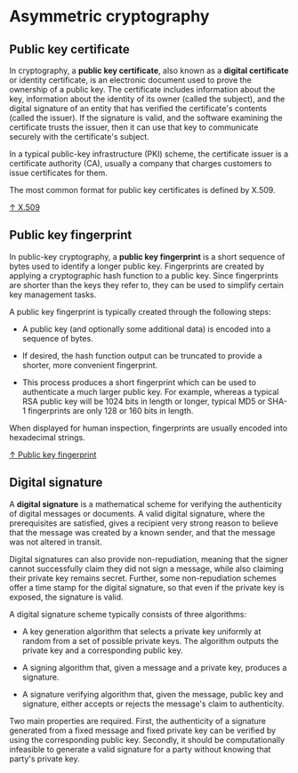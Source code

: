 # Asymmetric cryptography

## Public key certificate

In cryptography, a **public key certificate**, also known as a **digital certificate** or identity certificate, is an electronic document used to prove the ownership of a public key. The certificate includes information about the key, information about the identity of its owner (called the subject), and the digital signature of an entity that has verified the certificate's contents (called the issuer). If the signature is valid, and the software examining the certificate trusts the issuer, then it can use that key to communicate securely with the certificate's subject.

In a typical public-key infrastructure (PKI) scheme, the certificate issuer is a certificate authority (CA), usually a company that charges customers to issue certificates for them.

The most common format for public key certificates is defined by X.509.

[↑ X.509](https://en.wikipedia.org/wiki/X.509)

## Public key fingerprint

In public-key cryptography, a **public key fingerprint** is a short sequence of bytes used to identify a longer public key. Fingerprints are created by applying a cryptographic hash function to a public key. Since fingerprints are shorter than the keys they refer to, they can be used to simplify certain key management tasks.

A public key fingerprint is typically created through the following steps:

* A public key (and optionally some additional data) is encoded into a sequence of bytes.

* If desired, the hash function output can be truncated to provide a shorter, more convenient fingerprint.

* This process produces a short fingerprint which can be used to authenticate a much larger public key. For example, whereas a typical RSA public key will be 1024 bits in length or longer, typical MD5 or SHA-1 fingerprints are only 128 or 160 bits in length.

When displayed for human inspection, fingerprints are usually encoded into hexadecimal strings.

[↑ Public key fingerprint](https://en.wikipedia.org/wiki/Public_key_fingerprint)

## Digital signature

A **digital signature** is a mathematical scheme for verifying the authenticity of digital messages or documents. A valid digital signature, where the prerequisites are satisfied, gives a recipient very strong reason to believe that the message was created by a known sender, and that the message was not altered in transit.

Digital signatures can also provide non-repudiation, meaning that the signer cannot successfully claim they did not sign a message, while also claiming their private key remains secret. Further, some non-repudiation schemes offer a time stamp for the digital signature, so that even if the private key is exposed, the signature is valid.

A digital signature scheme typically consists of three algorithms:

* A key generation algorithm that selects a private key uniformly at random from a set of possible private keys. The algorithm outputs the private key and a corresponding public key.

* A signing algorithm that, given a message and a private key, produces a signature.

* A signature verifying algorithm that, given the message, public key and signature, either accepts or rejects the message's claim to authenticity.

Two main properties are required. First, the authenticity of a signature generated from a fixed message and fixed private key can be verified by using the corresponding public key. Secondly, it should be computationally infeasible to generate a valid signature for a party without knowing that party's private key.

